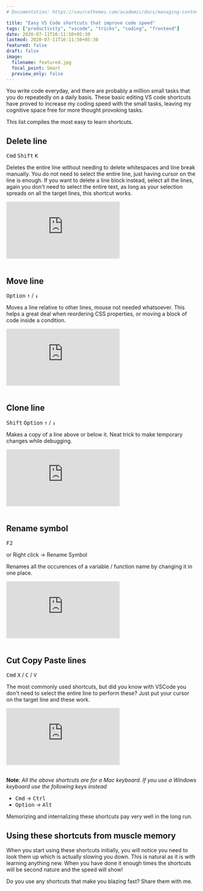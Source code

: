 ```yaml
---
# Documentation: https://sourcethemes.com/academic/docs/managing-content/

title: "Easy VS Code shortcuts that improve code speed"
tags: ["productivity", "vscode", "tricks", "coding", "frontend"]
date: 2020-07-11T16:11:50+05:30
lastmod: 2020-07-11T16:11:50+05:30
featured: false
draft: false
image:
  filename: featured.jpg
  focal_point: Smart
  preview_only: false
---
```

You write code everyday, and there are probably a million small tasks that you do repeatedly on a daily basis. These basic editing VS code shortcuts have proved to increase my coding speed with the small tasks, leaving my cognitive space free for more thought provoking tasks.

This list compiles the most easy to learn shortcuts.

## Delete line
<kbd>Cmd</kbd> <kbd>Shift</kbd> <kbd>K</kbd>

Deletes the entire line without needing to delete whitespaces and line break manually. You do not need to select the entire line, just having cursor on the line is enough. If you want to delete a line block instead, select all the lines, again you don't need to select the entire text, as long as your selection spreads on all the target lines, this shortcut works.

<div class="embed-responsive embed-responsive-16by9">
  <iframe class="embed-responsive-item" src='https://www.youtube.com/embed//M3eagU462PM' frameborder='0' allowfullscreen></iframe>
</div>
<br>

## Move line
<kbd>Option</kbd> <kbd>↑</kbd> / <kbd>↓</kbd>

Moves a line relative to other lines, mouse not needed whatsoever. This helps a great deal when reordering CSS properties, or moving a block of code inside a condition.

<div class="embed-responsive embed-responsive-16by9">
  <iframe class="embed-responsive-item" src="https://www.youtube.com/embed/mSdXi44DB-o" frameborder="0" allow="accelerometer; autoplay; encrypted-media; gyroscope; picture-in-picture" allowfullscreen></iframe>
</div>
<br>

## Clone line

<kbd>Shift</kbd> <kbd>Option</kbd> <kbd>↑</kbd> / <kbd>↓</kbd>

Makes a copy of a line above or below it. Neat trick to make temporary changes while debugging.

<div class="embed-responsive embed-responsive-16by9">
  <iframe class="embed-responsive-item" src="https://www.youtube.com/embed/OI6235rh-t4" frameborder="0" allow="accelerometer; autoplay; encrypted-media; gyroscope; picture-in-picture" allowfullscreen></iframe>
</div>
<br>

## Rename symbol

<kbd>F2</kbd>

or
Right click -> Rename Symbol

Renames all the occurences of a variable / function name by changing it in one place.

<div class="embed-responsive embed-responsive-16by9">
  <iframe class="embed-responsive-item" src="https://www.youtube.com/embed/JEUDoODvdYU" frameborder="0" allow="accelerometer; autoplay; encrypted-media; gyroscope; picture-in-picture" allowfullscreen></iframe>
</div>
<br>

## Cut Copy Paste lines
<kbd>Cmd</kbd> <kbd>X</kbd> / <kbd>C</kbd> / <kbd>V</kbd>

The most commonly used shortcuts, but did you know with VSCode you don't need to select the entire line to perform these? Just put your cursor on the target line and these work.

<div class="embed-responsive embed-responsive-16by9">
  <iframe class="embed-responsive-item" src="https://www.youtube.com/embed/Av7T1nrzpQM" frameborder="0" allow="accelerometer; autoplay; encrypted-media; gyroscope; picture-in-picture" allowfullscreen></iframe>
</div>
<br>

**Note**: *All the above shortcuts are for a Mac keyboard. If you use a Windows keyboard use the following keys instead*

- <kbd>Cmd</kbd> -> <kbd>Ctrl</kbd>
- <kbd>Option</kbd> -> <kbd>Alt</kbd>

Memorizing and internalizing these shortcuts pay very well in the long run.

## Using these shortcuts from muscle memory

When you start using these shortcuts initially, you will notice you need to look them up which is actually slowing you down. This is natural as it is with learning anything new. When you have done it enough times the shortcuts will be second nature and the speed will show!

Do you use any shortcuts that make you blazing fast? Share them with me.
